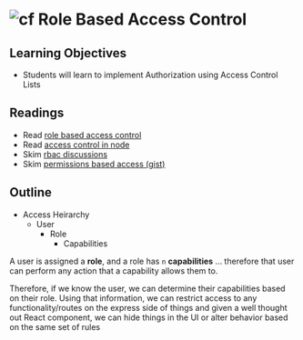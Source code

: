 ![cf](http://i.imgur.com/7v5ASc8.png) Role Based Access Control
====

## Learning Objectives
* Students will learn to implement Authorization using Access Control Lists

## Readings
* Read [role based access control](https://en.wikipedia.org/wiki/Role-based_access_control)
* Read [access control in node](https://blog.nodeswat.com/implement-access-control-in-node-js-8567e7b484d1)
* Skim [rbac discussions](https://softwareengineering.stackexchange.com/questions/299729/role-vs-permission-based-access-control)
* Skim [permissions based access (gist)](https://gist.github.com/joshnuss/37ebaf958fe65a18d4ff)

## Outline
* Access Heirarchy
  * User 
    * Role
      * Capabilities
      
A user is assigned a **role**, and a role has `n` **capabilities** ... therefore that user can perform any action that a capability allows them to.

Therefore, if we know the user, we can determine their capabilities based on their role. Using that information, we can restrict access to any functionality/routes on the express side of things and given a well thought out React component, we can hide things in the UI or alter behavior based on the same set of rules


